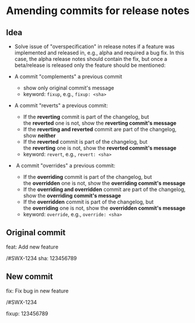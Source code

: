 # Amending commits for release notes
## Idea
- Solve issue of "overspecification" in release notes if a feature was implemented and released in, e.g., alpha and required a bug fix. In this case, the alpha release notes should contain the fix, but once a beta/release is released only the feature should be mentioned:

- A commit "complements" a previous commit
	- show only original commit's message
	- keyword: `fixup`, e.g., `fixup: <sha>`
- A commit "reverts" a previous commit:
    -   If the **reverting** commit is part of the changelog, but the **reverted** one is not, show the **reverting commit's message**
    -   If the **reverting and reverted** commit are part of the changelog, show **neither**
    -   If the **reverted** commit is part of the changelog, but the **reverting** one is not, show the **reverted commit's message**
    -   keyword: `revert`, e.g., `revert: <sha>`
-    A commit "overrides" a previous commit:
    -   If the **overriding** commit is part of the changelog, but the **overridden** one is not, show the **overriding commit's message**
    -   If the **overriding and overridden** commit are part of the changelog, show the **overriding commit's message**
    -   If the **overridden** commit is part of the changelog, but the **overriding** one is not, show the **overridden commit's message**
    -   keyword: `override`, e.g., `override: <sha>`

## Original commit
feat: Add new feature

/#SWX-1234
sha: 123456789

## New commit
fix: Fix bug in new feature

/#SWX-1234

fixup: 123456789